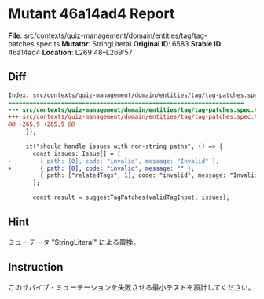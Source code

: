 # Mutant 46a14ad4 Report

**File**: src/contexts/quiz-management/domain/entities/tag/tag-patches.spec.ts
**Mutator**: StringLiteral
**Original ID**: 6583
**Stable ID**: 46a14ad4
**Location**: L269:48–L269:57

## Diff

```diff
Index: src/contexts/quiz-management/domain/entities/tag/tag-patches.spec.ts
===================================================================
--- src/contexts/quiz-management/domain/entities/tag/tag-patches.spec.ts	original
+++ src/contexts/quiz-management/domain/entities/tag/tag-patches.spec.ts	mutated #6583
@@ -265,9 +265,9 @@
     });
 
     it("should handle issues with non-string paths", () => {
       const issues: Issue[] = [
-        { path: [0], code: "invalid", message: "Invalid" },
+        { path: [0], code: "invalid", message: "" },
         { path: ["relatedTags", 1], code: "invalid", message: "Invalid" },
       ];
 
       const result = suggestTagPatches(validTagInput, issues);
```

## Hint

ミューテータ "StringLiteral" による置換。

## Instruction

このサバイブ・ミューテーションを失敗させる最小テストを設計してください。
